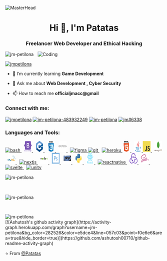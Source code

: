 ![MasterHead](https://64.media.tumblr.com/c5543874b9cbe98da1d20945a45e989b/tumblr_o5a5r9Z9O71tvppquo1_r1_1280.gifv "Awesome Technology")
<h1 align="center">Hi 👋, I'm Patatas</h1>
<h3 align="center">Freelancer Web Developer and Ethical Hacking</h3>
<img align="right" alt="Coding" width="400" src="https://c.tenor.com/qJ5evVs-_uUAAAAC/coding.gif"

<p align="left"> <img src="https://komarev.com/ghpvc/?username=jm-petilona&label=Profile%20views&color=0e75b6&style=flat" alt="jm-petilona" /> </p>

<p align="left"> <a href="https://twitter.com/jmpetilona" target="blank"><img src="https://img.shields.io/twitter/follow/jmpetilona?logo=twitter&style=for-the-badge" alt="jmpetilona" /></a> </p>

- 🌱 I’m currently learning **Game Development**

- 💬 Ask me about **Web Development , Cyber Security**

- 📫 How to reach me **officialjmacc@gmail**

<h3 align="left">Connect with me:</h3>
<p align="left">
<a href="https://twitter.com/jmpetilona" target="blank"><img align="center" src="https://raw.githubusercontent.com/rahuldkjain/github-profile-readme-generator/master/src/images/icons/Social/twitter.svg" alt="jmpetilona" height="25" width="35" /></a>
<a href="https://linkedin.com/in/jm-petilona-483932249" target="blank"><img align="center" src="https://raw.githubusercontent.com/rahuldkjain/github-profile-readme-generator/master/src/images/icons/Social/linked-in-alt.svg" alt="jm-petilona-483932249" height="25" width="35" /></a>
<a href="https://instagram.com/jm-petilona" target="blank"><img align="center" src="https://raw.githubusercontent.com/rahuldkjain/github-profile-readme-generator/master/src/images/icons/Social/instagram.svg" alt="jm-petilona" height="25" width="35" /></a>
<a href="https://discord.gg/jm#6338" target="blank"><img align="center" src="https://raw.githubusercontent.com/rahuldkjain/github-profile-readme-generator/master/src/images/icons/Social/discord.svg" alt="jm#6338" height="25" width="35" /></a>
</p>

<h3 align="left">Languages and Tools:</h3>
<p align="left"> <a href="https://www.gnu.org/software/bash/" target="_blank" rel="noreferrer"> <img src="https://www.vectorlogo.zone/logos/gnu_bash/gnu_bash-icon.svg" alt="bash" width="25" height="35"/> </a> &nbsp; <a href="https://getbootstrap.com" target="_blank" rel="noreferrer"> <img src="https://raw.githubusercontent.com/devicons/devicon/master/icons/bootstrap/bootstrap-plain-wordmark.svg" alt="bootstrap" width="25" height="35"/> </a> &nbsp; <a href="https://www.w3schools.com/cpp/" target="_blank" rel="noreferrer"> <img src="https://raw.githubusercontent.com/devicons/devicon/master/icons/cplusplus/cplusplus-original.svg" alt="cplusplus" width="25" height="35"/> </a> &nbsp; <a href="https://www.w3schools.com/css/" target="_blank" rel="noreferrer"> <img src="https://raw.githubusercontent.com/devicons/devicon/master/icons/css3/css3-original-wordmark.svg" alt="css3" width="25" height="35"/> </a> &nbsp; <a href="https://expressjs.com" target="_blank" rel="noreferrer"> <img src="https://raw.githubusercontent.com/devicons/devicon/master/icons/express/express-original-wordmark.svg" alt="express" width="25" height="35"/> </a> &nbsp; <a href="https://www.figma.com/" target="_blank" rel="noreferrer"> <img src="https://www.vectorlogo.zone/logos/figma/figma-icon.svg" alt="figma" width="25" height="35"/> </a> <a href="https://git-scm.com/" target="_blank" rel="noreferrer"> <img src="https://www.vectorlogo.zone/logos/git-scm/git-scm-icon.svg" alt="git" width="25" height="35"/> </a> &nbsp; <a href="https://heroku.com" target="_blank" rel="noreferrer"> <img src="https://www.vectorlogo.zone/logos/heroku/heroku-icon.svg" alt="heroku" width="25" height="35"/> </a> <a href="https://www.w3.org/html/" target="_blank" rel="noreferrer"> <img src="https://raw.githubusercontent.com/devicons/devicon/master/icons/html5/html5-original-wordmark.svg" alt="html5" width="25" height="35"/> </a> &nbsp; <a href="https://www.java.com" target="_blank" rel="noreferrer"> <img src="https://raw.githubusercontent.com/devicons/devicon/master/icons/java/java-original.svg" alt="java" width="25" height="35"/> </a> <a href="https://developer.mozilla.org/en-US/docs/Web/JavaScript" target="_blank" rel="noreferrer"> <img src="https://raw.githubusercontent.com/devicons/devicon/master/icons/javascript/javascript-original.svg" alt="javascript" width="25" height="35"/> </a> &nbsp; <a href="https://www.mongodb.com/" target="_blank" rel="noreferrer"> <img src="https://raw.githubusercontent.com/devicons/devicon/master/icons/mongodb/mongodb-original-wordmark.svg" alt="mongodb" width="25" height="35"/> </a> &nbsp; <a href="https://www.mysql.com/" target="_blank" rel="noreferrer"> <img src="https://raw.githubusercontent.com/devicons/devicon/master/icons/mysql/mysql-original-wordmark.svg" alt="mysql" width="25" height="35"/> </a> &nbsp; <a href="https://nextjs.org/" target="_blank" rel="noreferrer"> <img src="https://cdn.worldvectorlogo.com/logos/nextjs-2.svg" alt="nextjs" width="25" height="35"/> </a> &nbsp; <a href="https://nodejs.org" target="_blank" rel="noreferrer"> <img src="https://raw.githubusercontent.com/devicons/devicon/master/icons/nodejs/nodejs-original-wordmark.svg" alt="nodejs" width="25" height="35"/> </a> &nbsp; <a href="https://www.photoshop.com/en" target="_blank" rel="noreferrer"> <img src="https://raw.githubusercontent.com/devicons/devicon/master/icons/photoshop/photoshop-line.svg" alt="photoshop" width="25" height="35"/> </a> &nbsp; <a href="https://www.php.net" target="_blank" rel="noreferrer"> <img src="https://raw.githubusercontent.com/devicons/devicon/master/icons/php/php-original.svg" alt="php" width="25" height="35"/> </a> &nbsp; <a href="https://www.python.org" target="_blank" rel="noreferrer"> <img src="https://raw.githubusercontent.com/devicons/devicon/master/icons/python/python-original.svg" alt="python" width="25" height="35"/> </a> &nbsp; <a href="https://reactjs.org/" target="_blank" rel="noreferrer"> <img src="https://raw.githubusercontent.com/devicons/devicon/master/icons/react/react-original-wordmark.svg" alt="react" width="25" height="35"/> </a> &nbsp; <a href="https://reactnative.dev/" target="_blank" rel="noreferrer"> <img src="https://reactnative.dev/img/header_logo.svg" alt="reactnative" width="25" height="35"/> </a>  &nbsp; <a href="https://redux.js.org" target="_blank" rel="noreferrer"> <img src="https://raw.githubusercontent.com/devicons/devicon/master/icons/redux/redux-original.svg" alt="redux" width="25" height="35"/> </a> &nbsp; <a href="https://sass-lang.com" target="_blank" rel="noreferrer"> <img src="https://raw.githubusercontent.com/devicons/devicon/master/icons/sass/sass-original.svg" alt="sass" width="25" height="35"/> </a> &nbsp; <a href="https://svelte.dev" target="_blank" rel="noreferrer"> <img src="https://upload.wikimedia.org/wikipedia/commons/1/1b/Svelte_Logo.svg" alt="svelte" width="25" height="35"/> </a> &nbsp; <a href="https://unity.com/" target="_blank" rel="noreferrer"> <img src="https://www.vectorlogo.zone/logos/unity3d/unity3d-icon.svg" alt="unity" width="25" height="35"/> </a> </p>

<p><img align="center" src="https://github-readme-stats.vercel.app/api?username=jm-petilona&show_icons=true&locale=en" alt="jm-petilona" /></p>
&nbsp;
<p><img align="center" src="https://github-readme-streak-stats.herokuapp.com/?user=jm-petilona&" alt="jm-petilona" /></p>
&nbsp;
<p><img align="left" src="https://github-readme-stats.vercel.app/api/top-langs?username=jm-petilona&show_icons=true&locale=en&layout=compact" alt="jm-petilona" /></p>
&nbsp;
<br>
[![Ashutosh's github activity graph](https://activity-graph.herokuapp.com/graph?username=jm-petilona&bg_color=282526&color=e5dce4&line=057c03&point=f0e6e6&area=true&hide_border=true)](https://github.com/ashutosh00710/github-readme-activity-graph)

⭐️ From [@Patatas](https://github.com/jm-petilona "jm-petilona")
